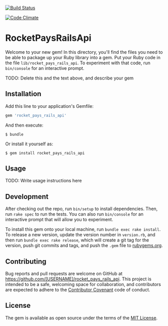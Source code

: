 [![Build Status](https://semaphoreci.com/api/v1/projects/59020b7d-dece-444a-a08e-6662c77765e6/679693/badge.svg)](https://semaphoreci.com/rodrigoulisses/rocket_pays_rails_api)

[![Code Climate](https://codeclimate.com/github/rodrigoulisses/rocket_pays_rails_api/badges/gpa.svg)](https://codeclimate.com/github/rodrigoulisses/rocket_pays_rails_api)

# RocketPaysRailsApi

Welcome to your new gem! In this directory, you'll find the files you need to be able to package up your Ruby library into a gem. Put your Ruby code in the file `lib/rocket_pays_rails_api`. To experiment with that code, run `bin/console` for an interactive prompt.

TODO: Delete this and the text above, and describe your gem

## Installation

Add this line to your application's Gemfile:

```ruby
gem 'rocket_pays_rails_api'
```

And then execute:

    $ bundle

Or install it yourself as:

    $ gem install rocket_pays_rails_api

## Usage

TODO: Write usage instructions here

## Development

After checking out the repo, run `bin/setup` to install dependencies. Then, run `rake spec` to run the tests. You can also run `bin/console` for an interactive prompt that will allow you to experiment.

To install this gem onto your local machine, run `bundle exec rake install`. To release a new version, update the version number in `version.rb`, and then run `bundle exec rake release`, which will create a git tag for the version, push git commits and tags, and push the `.gem` file to [rubygems.org](https://rubygems.org).

## Contributing

Bug reports and pull requests are welcome on GitHub at https://github.com/[USERNAME]/rocket_pays_rails_api. This project is intended to be a safe, welcoming space for collaboration, and contributors are expected to adhere to the [Contributor Covenant](contributor-covenant.org) code of conduct.


## License

The gem is available as open source under the terms of the [MIT License](http://opensource.org/licenses/MIT).

